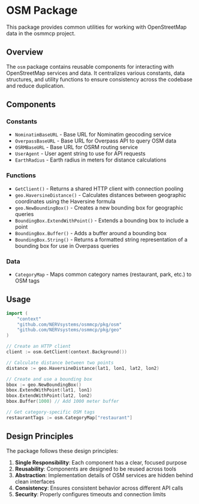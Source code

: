 # OSM Package

This package provides common utilities for working with OpenStreetMap data in the osmmcp project.

## Overview

The `osm` package contains reusable components for interacting with OpenStreetMap services and data. It centralizes various constants, data structures, and utility functions to ensure consistency across the codebase and reduce duplication.

## Components

### Constants

* `NominatimBaseURL` - Base URL for Nominatim geocoding service
* `OverpassBaseURL` - Base URL for Overpass API to query OSM data
* `OSRMBaseURL` - Base URL for OSRM routing service
* `UserAgent` - User agent string to use for API requests
* `EarthRadius` - Earth radius in meters for distance calculations

### Functions

* `GetClient()` - Returns a shared HTTP client with connection pooling
* `geo.HaversineDistance()` - Calculates distances between geographic coordinates using the Haversine formula
* `geo.NewBoundingBox()` - Creates a new bounding box for geographic queries
* `BoundingBox.ExtendWithPoint()` - Extends a bounding box to include a point
* `BoundingBox.Buffer()` - Adds a buffer around a bounding box
* `BoundingBox.String()` - Returns a formatted string representation of a bounding box for use in Overpass queries

### Data

* `CategoryMap` - Maps common category names (restaurant, park, etc.) to OSM tags

## Usage

```go
import (
    "context"
    "github.com/NERVsystems/osmmcp/pkg/osm"
    "github.com/NERVsystems/osmmcp/pkg/geo"
)

// Create an HTTP client
client := osm.GetClient(context.Background())

// Calculate distance between two points
distance := geo.HaversineDistance(lat1, lon1, lat2, lon2)

// Create and use a bounding box
bbox := geo.NewBoundingBox()
bbox.ExtendWithPoint(lat1, lon1)
bbox.ExtendWithPoint(lat2, lon2)
bbox.Buffer(1000) // Add 1000 meter buffer

// Get category-specific OSM tags
restaurantTags := osm.CategoryMap["restaurant"]
```

## Design Principles

The package follows these design principles:

1. **Single Responsibility**: Each component has a clear, focused purpose
2. **Reusability**: Components are designed to be reused across tools
3. **Abstraction**: Implementation details of OSM services are hidden behind clean interfaces
4. **Consistency**: Ensures consistent behavior across different API calls
5. **Security**: Properly configures timeouts and connection limits 